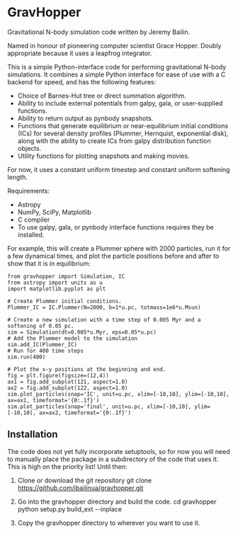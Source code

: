 # GravHopper

Gravitational N-body simulation code written by Jeremy Bailin.

Named in honour of pioneering computer scientist Grace Hopper. Doubly appropriate
because it uses a leapfrog integrator.

This is a simple Python-interface code for performing gravitational N-body simulations. It combines a simple Python interface for ease of use with a C backend for speed, and has the following features:
 - Choice of Barnes-Hut tree or direct summation algorithm.
 - Ability to include external potentials from galpy, gala, or user-supplied functions.
 - Ability to return output as pynbody snapshots.
 - Functions that generate equilibrium or near-equilibrium initial conditions (ICs) for several density profiles (Plummer, Hernquist, exponential disk), along with the ability to create ICs from galpy distribution function objects.
 - Utility functions for plotting snapshots and making movies.
 
For now, it uses a constant uniform timestep and constant uniform softening length.

Requirements:
 - Astropy
 - NumPy, SciPy, Matplotlib
 - C compiler
 - To use galpy, gala, or pynbody interface functions requires they be installed.

For example, this will create a Plummer sphere with 2000 particles, run it for a few dynamical times,
and plot the particle positions before and after to show that it is in equilibrium:

    from gravhopper import Simulation, IC
    from astropy import units as u
    import matplotlib.pyplot as plt
    
    # Create Plummer initial conditions.
    Plummer_IC = IC.Plummer(N=2000, b=1*u.pc, totmass=1e6*u.Msun)
    
    # Create a new simulation with a time step of 0.005 Myr and a softening of 0.05 pc.
    sim = Simulation(dt=0.005*u.Myr, eps=0.05*u.pc)
    # Add the Plummer model to the simulation
    sim.add_IC(Plummer_IC)
    # Run for 400 time steps
    sim.run(400)
    
    # Plot the x-y positions at the beginning and end.
    fig = plt.figure(figsize=(12,4))
    ax1 = fig.add_subplot(121, aspect=1.0)
    ax2 = fig.add_subplot(122, aspect=1.0)
    sim.plot_particles(snap='IC', unit=u.pc, xlim=[-10,10], ylim=[-10,10], ax=ax1, timeformat='{0:.1f}')
    sim.plot_particles(snap='final', unit=u.pc, xlim=[-10,10], ylim=[-10,10], ax=ax2, timeformat='{0:.1f}')

## Installation

The code does not yet fully incorporate setuptools, so for now you will need to manually place the package
in a subdirectory of the code that uses it. This is high on the priority list! Until then:

1. Clone or download the git repository
    git clone https://github.com/jbailinua/gravhopper.git
    
2. Go into the gravhopper directory and build the code.
    cd gravhopper
    python setup.py build_ext --inplace
    
3. Copy the gravhopper directory to wherever you want to use it.
